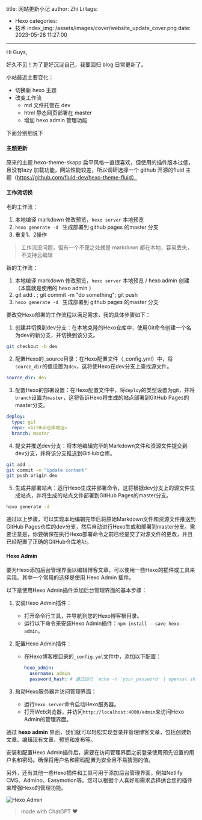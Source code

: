 title: 网站更新小记
author: Zhi Li
tags:
  - Hexo
categories:
  - 技术
index_img: /assets/images/cover/website_update_cover.png
date: 2023-05-28 11:27:00
---
Hi Guys, 

好久不见！为了更好沉淀自己，我要回归 blog 日常更新了。

小站最近主要变化：

* 切换新 hexo 主题
* 改变工作流
  * md 文件托管在 dev 
  * html 静态网页部署在 master 
  * 增加 hexo admin 管理功能
  
下面分别细说下

#### 主题更新

原来的主题 hexo-theme-skapp 扁平风格一直很喜欢，但使用的插件版本过低，且没有lazy 加载功能，网站性能较差，所以调研选择一个 github 开源的fluid 主题（https://github.com/fluid-dev/hexo-theme-fluid）

#### 工作流切换

老的工作流：

1. 本地编译 markdown 修改预览，`hexo server` 本地预览
2. `hexo generate -d ` 生成部署到 github pages 的master 分支 
3. 重复1、2操作

> 工作流没问题，但有一个不便之处就是 markdown 都在本地，容易丢失，不支持云编辑

新的工作流：

1. 本地编译 markdown 修改预览，`hexo server` 本地预览 / hexo admin 创建（本篇就是使用的 hexo admin ）
2. git add . ; git commit -m "do something"; git push 
3. `hexo generate -d ` 生成部署到 github pages 的master 分支 

要改变Hexo部署的工作流程以满足需求，我的具体步骤如下：

1. 创建并切换到dev分支：在本地克隆的Hexo仓库中，使用Git命令创建一个名为dev的新分支，并切换到该分支。

```bash
git checkout -b dev
```

2. 配置Hexo的_source目录：在Hexo配置文件（_config.yml）中，将`source_dir`的值设置为`dev`，这将使Hexo在dev分支上查找源文件。

```yaml
source_dir: dev
```

3. 配置Hexo的部署设置：在Hexo配置文件中，将`deploy`的类型设置为git，并将`branch`设置为`master`，这将告诉Hexo将生成的站点部署到GitHub Pages的master分支。

```yaml
deploy:
  type: git
  repo: <GitHub仓库地址>
  branch: master
```

4. 提交并推送dev分支：将本地编辑完毕的Markdown文件和资源文件提交到dev分支，并将该分支推送到GitHub仓库。

```bash
git add .
git commit -m "Update content"
git push origin dev
```

5. 生成并部署站点：运行Hexo生成并部署命令，这将根据dev分支上的源文件生成站点，并将生成的站点文件部署到GitHub Pages的master分支。

```bash
hexo generate -d
```

通过以上步骤，可以实现本地编辑完毕后将原始Markdown文件和资源文件推送到GitHub Pages仓库的dev分支，然后自动进行Hexo生成和部署到master分支。需要注意是，你要确保在执行Hexo部署命令之前已经提交了对源文件的更改，并且已经配置了正确的GitHub仓库地址。

#### Hexo Admin


要为Hexo添加后台管理界面以编辑博客文章，可以使用一些Hexo的插件或工具来实现。其中一个常用的选择是使用 Hexo Admin 插件。

以下是使用Hexo Admin插件添加后台管理界面的基本步骤：

1. 安装Hexo Admin插件：
   - 打开命令行工具，并导航到您的Hexo博客根目录。
   - 运行以下命令来安装Hexo Admin插件：`npm install --save hexo-admin`。

2. 配置Hexo Admin插件：
   - 在Hexo博客根目录的`_config.yml`文件中，添加以下配置：
     ```yaml
     hexo_admin:
       username: admin
       password_hash: # 通过运行 `echo -n 'your_password' | openssl sha1` 命令生成密码的哈希值
     ```

3. 启动Hexo服务器并访问管理界面：
   - 运行`hexo server`命令启动Hexo服务器。
   - 打开Web浏览器，并访问`http://localhost:4000/admin`来访问Hexo Admin的管理界面。

通过 **hexo admin** 界面，我们就可以轻松实现登录并管理博客文章，包括创建新文章、编辑现有文章、预览和发布等。

安装和配置Hexo Admin插件后，需要在访问管理界面之前登录使用预先设置的用户名和密码。确保将用户名和密码配置为安全且不易猜测的值。

另外，还有其他一些Hexo插件和工具可用于添加后台管理界面，例如Netlify CMS、Admino、Easymotion等。您可以根据个人喜好和需求选择适合您的插件来增强Hexo的管理功能。

![Hexo Admin](https://i.imgtg.com/2023/05/28/OoZxwl.png)

> made with ChatGPT ♥